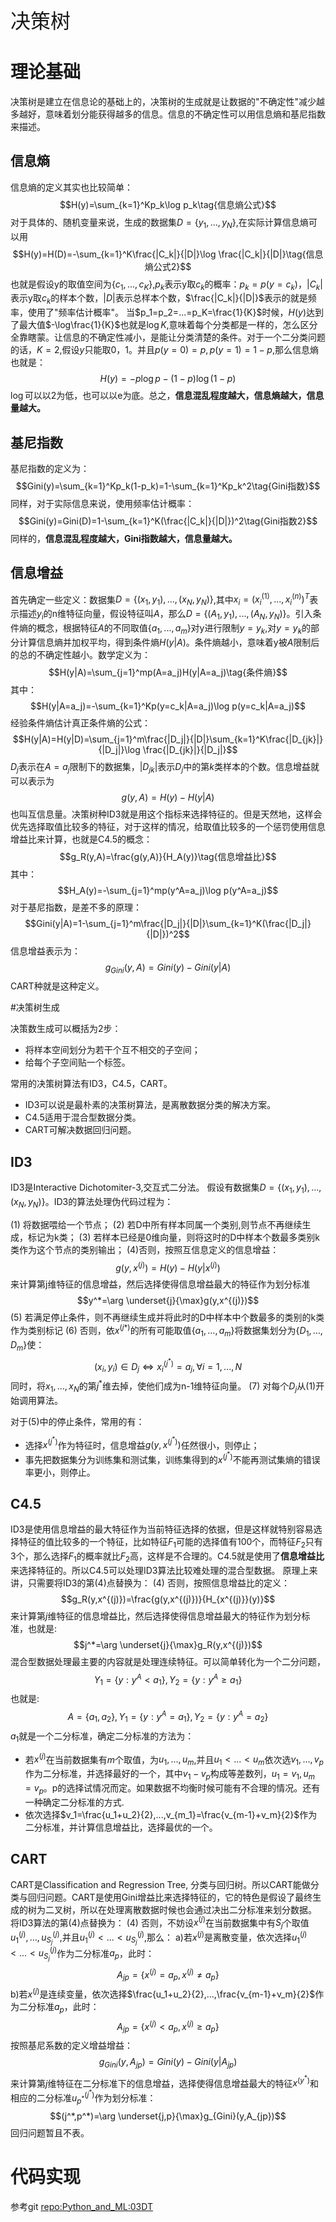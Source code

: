 <font size=6>决策树</font>
# 理论基础
决策树是建立在信息论的基础上的，决策树的生成就是让数据的"不确定性"减少越多越好，意味着划分能获得越多的信息。信息的不确定性可以用信息熵和基尼指数来描述。
## 信息熵
信息熵的定义其实也比较简单：
$$H(y)=\sum_{k=1}^Kp_k\log p_k\tag{信息熵公式}$$对于具体的、随机变量来说，生成的数据集$D=\{y_1,...,y_N\}$,在实际计算信息熵可以用
$$H(y)=H(D)=-\sum_{k=1}^K\frac{|C_k|}{|D|}\log \frac{|C_k|}{|D|}\tag{信息熵公式2}$$也就是假设y的取值空间为$\{c_1,...,c_K\}$,$p_k$表示y取$c_k$的概率：$p_k=p(y=c_k)$，$|C_k|$表示y取$c_k$的样本个数，$|D|$表示总样本个数，$\frac{|C_k|}{|D|}$表示的就是频率，使用了"频率估计概率"。
当$p_1=p_2=...=p_K=\frac{1}{K}$时候，$H(y)$达到了最大值$-\log\frac{1}{K}$也就是$\log K$,意味着每个分类都是一样的，怎么区分全靠瞎蒙。让信息的不确定性减小，是能让分类清楚的条件。对于一个二分类问题的话，$K=2$,假设$y$只能取0，1。并且$p(y=0)=p,p(y=1)=1-p$,那么信息熵也就是：
$$H(y)=-p\log p-(1-p)\log(1-p)$$$\log$可以以2为低，也可以以e为底。总之，**信息混乱程度越大，信息熵越大，信息量越大。**
## 基尼指数
基尼指数的定义为：
$$Gini(y)=\sum_{k=1}^Kp_k(1-p_k)=1-\sum_{k=1}^Kp_k^2\tag{Gini指数}$$同样，对于实际信息来说，使用频率估计概率：
$$Gini(y)=Gini(D)=1-\sum_{k=1}^K(\frac{|C_k|}{|D|})^2\tag{Gini指数2}$$同样的，**信息混乱程度越大，Gini指数越大，信息量越大。**
## 信息增益
首先确定一些定义：数据集$D=\{(x_1,y_1),...,(x_N,y_N)\}$,其中$x_i=(x_i^{(1)},...,x_i^{(n)})^T$表示描述$y_i$的n维特征向量，假设特征叫$A$，那么$D=\{(A_1,y_1),...,(A_N,y_N)\}$。引入条件熵的概念，根据特征$A$的不同取值$\{a_1,...,a_m\}$对y进行限制$y=y_k$,对$y=y_k$的部分计算信息熵并加权平均，得到条件熵$H(y|A)$。条件熵越小，意味着y被$A$限制后的总的不确定性越小。数学定义为：
$$H(y|A)=\sum_{j=1}^mp(A=a_j)H(y|A=a_j)\tag{条件熵}$$其中：
$$H(y|A=a_j)=-\sum_{k=1}^Kp(y=c_k|A=a_j)\log p(y=c_k|A=a_j)$$经验条件熵估计真正条件熵的公式：
$$H(y|A)=H(y|D)=\sum_{j=1}^m\frac{|D_j|}{|D|}\sum_{k=1}^K\frac{|D_{jk}|}{|D_j|}\log \frac{|D_{jk}|}{|D_j|}$$$D_j$表示在$A=a_j$限制下的数据集，$|D_{jk}|$表示$D_j$中的第$k$类样本的个数。信息增益就可以表示为
$$g(y,A)=H(y)-H(y|A)\tag{信息增益(互信息量)}$$也叫互信息量。决策树种ID3就是用这个指标来选择特征的。但是天然地，这样会优先选择取值比较多的特征，对于这样的情况，给取值比较多的一个惩罚使用信息增益比来计算，也就是C4.5的概念：
$$g_R(y,A)=\frac{g(y,A)}{H_A(y)}\tag{信息增益比}$$其中：
$$H_A(y)=-\sum_{j=1}^mp(y^A=a_j)\log p(y^A=a_j)$$对于基尼指数，是差不多的原理：
$$Gini(y|A)=1-\sum_{j=1}^m\frac{|D_j|}{|D|}\sum_{k=1}^K(\frac{|D_j|}{|D|})^2$$信息增益表示为：
$$g_{Gini}(y,A)=Gini(y)-Gini(y|A)$$CART种就是这种定义。

#决策树生成

决策数生成可以概括为2步：
 - 将样本空间划分为若干个互不相交的子空间；
 - 给每个子空间贴一个标签。

常用的决策树算法有ID3，C4.5，CART。
 - ID3可以说是最朴素的决策树算法，是离散数据分类的解决方案。
 - C4.5适用于混合型数据分类。
 - CART可解决数据回归问题。

## ID3
ID3是Interactive Dichotomiter-3,交互式二分法。
假设有数据集$D=\{(x_1,y_1),...,(x_N,y_N)\}$。ID3的算法处理伪代码过程为：

(1) 将数据喂给一个节点；
(2) 若D中所有样本同属一个类别,则节点不再继续生成，标记为k类；
(3) 若样本已经是0维向量，则将这时的D中样本个数最多类别k类作为这个节点的类别输出；
(4)否则，按照互信息定义的信息增益：
$$g(y,x^{(j)})=H(y)-H(y|x^{(j)})$$来计算第j维特征的信息增益，然后选择使得信息增益最大的特征作为划分标准
$$y^*=\arg \underset{j}{\max}g(y,x^{(j)})$$(5) 若满足停止条件，则不再继续生成并将此时的D中样本中个数最多的类别的k类作为类别标记
(6) 否则，依$x^{(j*)}$的所有可能取值$\{a_1,...,a_m\}$将数据集划分为$\{D_1,...,D_m\}$使：
$$(x_i,y_i)\in D_j\Leftrightarrow x_i^{(j^*)}=a_j,\forall i=1,...,N$$同时，将$x_1,...,x_N$的第$j^*$维去掉，使他们成为n-1维特征向量。
(7) 对每个$D_j$从(1)开始调用算法。

对于(5)中的停止条件，常用的有：
 - 选择$x^{(j^*)}$作为特征时，信息增益$g(y,x^{(j^*)})$任然很小，则停止；
 - 事先把数据集分为训练集和测试集，训练集得到的$x^{(j^*)}$不能再测试集熵的错误率更小，则停止。

## C4.5

ID3是使用信息增益的最大特征作为当前特征选择的依据，但是这样就特别容易选择特征的值比较多的一个特征，比如特征$F_1$可能的选择值有100个，而特征$F_2$只有3个，那么选择$F_1$的概率就比$F_2$高，这样是不合理的。C4.5就是使用了**信息增益比**来选择特征的。所以C4.5可以处理ID3算法比较难处理的混合型数据。
原理上来讲，只需要将ID3的第(4)点替换为：
(4) 否则，按照信息增益比的定义：
$$g_R(y,x^{(j)})=\frac{g(y,x^{(j)})}{H_{x^{(j)}}(y)}$$来计算第$j$维特征的信息增益比，然后选择使得信息增益最大的特征作为划分标准，也就是:
$$j^*=\arg \underset{j}{\max}g_R(y,x^{(j)})$$混合型数据处理最主要的内容就是处理连续特征。可以简单转化为一个二分问题，
$$Y_1=\{y:y^A<a_1\},Y_2=\{y:y^A\geqslant a_1\}$$也就是:
$$A=\{a_1,a_2\},Y_1=\{y:y^A=a_1\},Y_2=\{y:y^A=a_2\}$$$a_1$就是一个二分标准，确定二分标准的方法为：
 - 若$x^{(j)}$在当前数据集有$m$个取值，为$u_1,...,u_m$,并且$u_1<...<u_m$依次选$v_1,...,v_p$作为二分标准，并选择最好的一个，其中$v_1-v_p$构成等差数列，$u_1=v_1,u_m=v_p$。p的选择试情况而定。如果数据不均衡时候可能有不合理的情况。还有一种确定二分标准的方式.
 - 依次选择$v_1=\frac{u_1+u_2}{2},...,v_{m_1}=\frac{v_{m-1}+v_m}{2}$作为二分标准，并计算信息增益比，选择最优的一个。

## CART
CART是Classification and Regression Tree, 分类与回归树。所以CART能做分类与回归问题。CART是使用Gini增益比来选择特征的，它的特色是假设了最终生成的树为二叉树，所以在处理离散数据时候也会通过决出二分标准来划分数据。
将ID3算法的第(4)点替换为：
(4) 否则，不妨设$x^{(j)}$在当前数据集中有$S_j$个取值$u_1^{(j)},...,u_{S_j}^{(j)}$,并且$u_1^{(j)}<...<u_{S_j}^{(j)}$,那么：
a)若$x^{(j)}$是离散变量，依次选择$u_1^{(j)}<...<u_{S_j}^{(j)}$作为二分标准$a_p$，此时：
$$A_{jp}=\{x^{(j)}=a_p,x^{(j)}\neq a_p\}$$
b)若$x^{(j)}$是连续变量，依次选择$\frac{u_1+u_2}{2},...,\frac{v_{m-1}+v_m}{2}$作为二分标准$a_p$，此时：
$$A_{jp}=\{x^{(j)}<a_p,x^{(j)}\geqslant a_p\}$$按照基尼系数的定义增益增益：
$$g_{Gini}(y,A_{jp})=Gini(y)-Gini(y|A_{jp})$$来计算第$j$维特征在二分标准下的信息增益，选择使得信息增益最大的特征$x^{(y^*)}$和相应的二分标准$u_{p^*}^{(j^*)}$作为划分标准：
$$(j^*,p^*)=\arg \underset{j,p}{\max}g_{Gini}(y,A_{jp})$$回归问题暂且不表。

# 代码实现
参考git [repo:Python_and_ML:03DT](https://github.com/busyyang/Python_and_ML/tree/master/L03DT)

